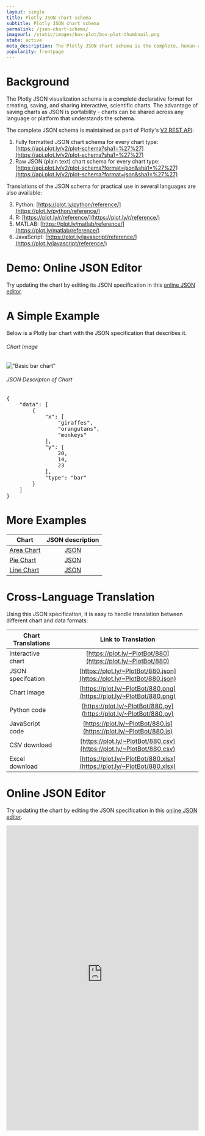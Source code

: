 ```yaml
---
layout: single
title: Plotly JSON chart schema
subtitle: Plotly JSON chart schema
permalink: /json-chart-schema/
imageurl: /static/images/box-plot/box-plot-thumbnail.png
state: active
meta_description: The Plotly JSON chart schema is the complete, human-readable text format that describes all physical attributes of any scientific chart.
popularity: frontpage
---
```


# Background

The Plotly JSON visualization schema is a complete declarative format for creating, saving, and sharing interactive, scientific charts. The advantage of saving charts as JSON is portability - charts can be shared across any language or platform that understands the schema. 

The complete JSON schema is maintained as part of Plotly's [V2 REST API](https://api.plot.ly/v2/):

1. Fully formatted JSON chart schema for every chart type: [https://api.plot.ly/v2/plot-schema?sha1=%27%27](https://api.plot.ly/v2/plot-schema?sha1=%27%27)
2. Raw JSON (plain text) chart schema for every chart type: [https://api.plot.ly/v2/plot-schema?format=json&sha1=%27%27](https://api.plot.ly/v2/plot-schema?format=json&sha1=%27%27)

Translations of the JSON schema for practical use in several languages are also available:

3. Python: [https://plot.ly/python/reference/](https://plot.ly/python/reference/)
4. R: [https://plot.ly/r/reference/](https://plot.ly/r/reference/)
5. MATLAB: [https://plot.ly/matlab/reference/](https://plot.ly/matlab/reference/)
6. JavaScript: [https://plot.ly/javascript/reference/](https://plot.ly/javascript/reference/)


# Demo: Online JSON Editor

Try updating the chart by editing its JSON specification in this [online JSON editor](https://plotly-json-editor.getforge.io/).


# A Simple Example

Below is a Plotly bar chart with the JSON specification that describes it.

###### Chart Image

!["Basic bar chart"](https://plot.ly/~kevintest/1081/.png?height=300)

###### JSON Descripton of Chart

<pre>
{
    "data": [
        {
            "x": [
                "giraffes", 
                "orangutans", 
                "monkeys"
            ], 
            "y": [
                20, 
                14, 
                23
            ], 
            "type": "bar"
        }
    ]
}
</pre>


# More Examples

| Chart                                          | JSON description                             |
| ---------------------------------------------- |:--------------------------------------------:|
| [Area Chart](https://plot.ly/~Dreamshot/8248/) | [JSON](https://plot.ly/~Dreamshot/8248.json) |
| [Pie Chart](https://plot.ly/~Dreamshot/8254/)  | [JSON](https://plot.ly/~Dreamshot/8248.json) |
| [Line Chart](https://plot.ly/~Dreamshot/8259/) | [JSON](https://plot.ly/~Dreamshot/8248.json) |



# Cross-Language Translation

Using this JSON specification, it is easy to handle translation between different chart and data formats:

| Chart Translations  | Link to Translation                                                     | 
| --------------------|:-----------------------------------------------------------------------:|
| Interactive chart   | [https://plot.ly/~PlotBot/880](https://plot.ly/~PlotBot/880)            |
| JSON specifcation   | [https://plot.ly/~PlotBot/880.json](https://plot.ly/~PlotBot/880.json)  |
| Chart image         | [https://plot.ly/~PlotBot/880.png](https://plot.ly/~PlotBot/880.png)    |
| Python code         | [https://plot.ly/~PlotBot/880.py](https://plot.ly/~PlotBot/880.py)      |
| JavaScript code     | [https://plot.ly/~PlotBot/880.js](https://plot.ly/~PlotBot/880.js)      |
| CSV download        | [https://plot.ly/~PlotBot/880.csv](https://plot.ly/~PlotBot/880.csv)    | 
| Excel download      | [https://plot.ly/~PlotBot/880.xlsx](https://plot.ly/~PlotBot/880.xlsx)  | 

# Online JSON Editor

Try updating the chart by editing the JSON specification in this [online JSON editor](http://plotly-json-editor.getforge.io/).

<iframe src="https://plotly-json-editor.getforge.io/" width="100%" height="800" frameborder="0" webkitallowfullscreen mozallowfullscreen allowfullscreen></iframe>
